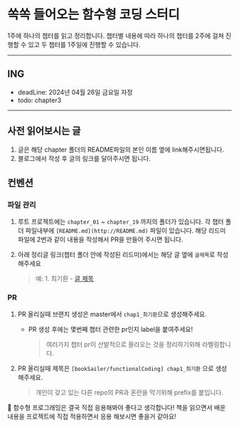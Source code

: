 # 쏙쏙 들어오는 함수형 코딩 스터디

1주에 하나의 챕터를 읽고 정리합니다. 챕터별 내용에 따라 하나의 챕터를 2주에 걸쳐 진행할 수 있고 두 챕터를 1주일에 진행할 수 있습니다.

---

## ING

- deadLine: 2024년 04월 26일 금요일 자정
- todo: chapter3

---

## 사전 읽어보시는 글

1. 글은 해당 chapter 폴더의 README파일의 본인 이름 옆에 link해주시면됩니다.
2. 블로그에서 작성 후 글의 링크를 달아주시면 됩니다.

## 컨벤션

### 파일 관리

1. 루트 프로젝트에는 `chapter_01` ~ `chapter_19` 까지의 폴더가 있습니다. 각 챕터 폴더 파일내부에 `[README.md](http://README.md)` 파일이 있습니다. 해당 리드미 파일에 2번과 같이 내용을 작성해서 PR을 만들어 주시면 됩니다.
2. 아래 정리글 링크(챕터 폴더 안에 작성된 리드미)에서는 해당 글 옆에 `글제목`로 작성해주세요

   > 예: 1. 최기환 - [글 제목](https://velog.io/@koreanthuglife/posts)

### PR

1. PR 올리실때 브랜치 생성은 master에서 `chap1_최기환`으로 생성해주세요.
   - PR 생성 후에는 몇번째 챕터 관련한 pr인지 label을 붙여주세요!
     > 여러가지 챕터 pr이 산발적으로 올라오는 것을 정리하기위해 라벨링합니다.
2. PR 올리실때 제목은 `[bookSailer/functionalCoding] chap1_최기환` 으로 생성해주세요.

   > 개인이 갖고 있는 다른 repo의 PR과 혼란을 막기위해 prefix를 붙입니다.

<aside>
📌 함수형 프로그래밍은 결국 직접 응용해봐야 좋다고 생각합니다! 책을 읽으면서 배운 내용을 프로젝트에 직접 적용하면서 응용 해보시면 좋을거 같아요!

</aside>
